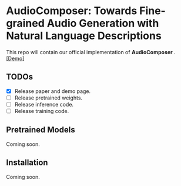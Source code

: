 # AudioComposer: Towards Fine-grained Audio Generation with Natural Language Descriptions
This repo will contain our official implementation of <strong> AudioComposer </strong>. [[Demo]](https://lavendery.github.io/AudioComposer/)

## TODOs
- [x] Release paper and demo page.
- [ ] Release pretrained weights.
- [ ] Release inference code.
- [ ] Release training code.

## Pretrained Models
Coming soon.
<!-- Models can be downloaded [here](http). -->

## Installation
Coming soon.

